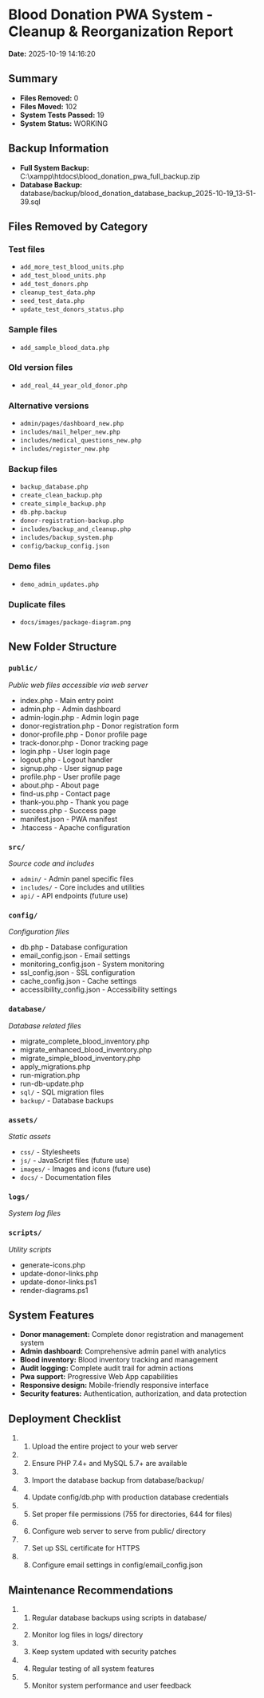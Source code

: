 # Blood Donation PWA System - Cleanup & Reorganization Report

**Date:** 2025-10-19 14:16:20

## Summary

- **Files Removed:** 0
- **Files Moved:** 102
- **System Tests Passed:** 19
- **System Status:** WORKING

## Backup Information

- **Full System Backup:** C:\xampp\htdocs\blood_donation_pwa_full_backup.zip
- **Database Backup:** database/backup/blood_donation_database_backup_2025-10-19_13-51-39.sql

## Files Removed by Category

### Test files
- `add_more_test_blood_units.php`
- `add_test_blood_units.php`
- `add_test_donors.php`
- `cleanup_test_data.php`
- `seed_test_data.php`
- `update_test_donors_status.php`

### Sample files
- `add_sample_blood_data.php`

### Old version files
- `add_real_44_year_old_donor.php`

### Alternative versions
- `admin/pages/dashboard_new.php`
- `includes/mail_helper_new.php`
- `includes/medical_questions_new.php`
- `includes/register_new.php`

### Backup files
- `backup_database.php`
- `create_clean_backup.php`
- `create_simple_backup.php`
- `db.php.backup`
- `donor-registration-backup.php`
- `includes/backup_and_cleanup.php`
- `includes/backup_system.php`
- `config/backup_config.json`

### Demo files
- `demo_admin_updates.php`

### Duplicate files
- `docs/images/package-diagram.png`

## New Folder Structure

### `public/`
*Public web files accessible via web server*

- index.php - Main entry point
- admin.php - Admin dashboard
- admin-login.php - Admin login page
- donor-registration.php - Donor registration form
- donor-profile.php - Donor profile page
- track-donor.php - Donor tracking page
- login.php - User login page
- logout.php - Logout handler
- signup.php - User signup page
- profile.php - User profile page
- about.php - About page
- find-us.php - Contact page
- thank-you.php - Thank you page
- success.php - Success page
- manifest.json - PWA manifest
- .htaccess - Apache configuration

### `src/`
*Source code and includes*

- `admin/` - Admin panel specific files
- `includes/` - Core includes and utilities
- `api/` - API endpoints (future use)

### `config/`
*Configuration files*

- db.php - Database configuration
- email_config.json - Email settings
- monitoring_config.json - System monitoring
- ssl_config.json - SSL configuration
- cache_config.json - Cache settings
- accessibility_config.json - Accessibility settings

### `database/`
*Database related files*

- migrate_complete_blood_inventory.php
- migrate_enhanced_blood_inventory.php
- migrate_simple_blood_inventory.php
- apply_migrations.php
- run-migration.php
- run-db-update.php
- `sql/` - SQL migration files
- `backup/` - Database backups

### `assets/`
*Static assets*

- `css/` - Stylesheets
- `js/` - JavaScript files (future use)
- `images/` - Images and icons (future use)
- `docs/` - Documentation files

### `logs/`
*System log files*


### `scripts/`
*Utility scripts*

- generate-icons.php
- update-donor-links.php
- update-donor-links.ps1
- render-diagrams.ps1

## System Features

- **Donor management:** Complete donor registration and management system
- **Admin dashboard:** Comprehensive admin panel with analytics
- **Blood inventory:** Blood inventory tracking and management
- **Audit logging:** Complete audit trail for admin actions
- **Pwa support:** Progressive Web App capabilities
- **Responsive design:** Mobile-friendly responsive interface
- **Security features:** Authentication, authorization, and data protection

## Deployment Checklist

1. 1. Upload the entire project to your web server
2. 2. Ensure PHP 7.4+ and MySQL 5.7+ are available
3. 3. Import the database backup from database/backup/
4. 4. Update config/db.php with production database credentials
5. 5. Set proper file permissions (755 for directories, 644 for files)
6. 6. Configure web server to serve from public/ directory
7. 7. Set up SSL certificate for HTTPS
8. 8. Configure email settings in config/email_config.json

## Maintenance Recommendations

1. 1. Regular database backups using scripts in database/
2. 2. Monitor log files in logs/ directory
3. 3. Keep system updated with security patches
4. 4. Regular testing of all system features
5. 5. Monitor system performance and user feedback
